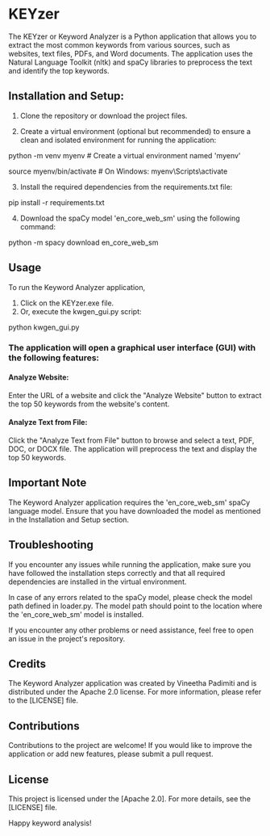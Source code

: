 # KEYzer
The KEYzer or Keyword Analyzer is a Python application that allows you to extract the most common keywords from various sources, such as websites, text files, PDFs, and Word documents. The application uses the Natural Language Toolkit (nltk) and spaCy libraries to preprocess the text and identify the top keywords.

## Installation and Setup:

1. Clone the repository or download the project files.

2. Create a virtual environment (optional but recommended) to ensure a clean and isolated environment for running the application:

python -m venv myenv   # Create a virtual environment named 'myenv'

source myenv/bin/activate   # On Windows: myenv\Scripts\activate


3. Install the required dependencies from the requirements.txt file:

pip install -r requirements.txt


4. Download the spaCy model 'en_core_web_sm' using the following command:

python -m spacy download en_core_web_sm


## Usage

To run the Keyword Analyzer application, 
1. Click on the KEYzer.exe file.
2. Or, execute the kwgen_gui.py script:

python kwgen_gui.py

### The application will open a graphical user interface (GUI) with the following features:

#### Analyze Website: 
Enter the URL of a website and click the "Analyze Website" button to extract the top 50 keywords from the website's content.

#### Analyze Text from File: 
Click the "Analyze Text from File" button to browse and select a text, PDF, DOC, or DOCX file. The application will preprocess the text and display the top 50 keywords.

## Important Note
The Keyword Analyzer application requires the 'en_core_web_sm' spaCy language model. Ensure that you have downloaded the model as mentioned in the Installation and Setup section.

## Troubleshooting
If you encounter any issues while running the application, make sure you have followed the installation steps correctly and that all required dependencies are installed in the virtual environment.

In case of any errors related to the spaCy model, please check the model path defined in loader.py. The model path should point to the location where the 'en_core_web_sm' model is installed.

If you encounter any other problems or need assistance, feel free to open an issue in the project's repository.

## Credits
The Keyword Analyzer application was created by Vineetha Padimiti and is distributed under the Apache 2.0 license. For more information, please refer to the [LICENSE] file.

## Contributions
Contributions to the project are welcome! If you would like to improve the application or add new features, please submit a pull request.

## License
This project is licensed under the [Apache 2.0]. For more details, see the [LICENSE] file.

Happy keyword analysis!
